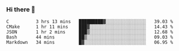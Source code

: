 ### Hi there 👋

<!--
**WShiBin/WShiBin** is a ✨ _special_ ✨ repository because its `README.md` (this file) appears on your GitHub profile.

Here are some ideas to get you started:

- 🔭 I’m currently working on ...
- 🌱 I’m currently learning ...
- 👯 I’m looking to collaborate on ...
- 🤔 I’m looking for help with ...
- 💬 Ask me about ...
- 📫 How to reach me: ...
- 😄 Pronouns: ...
- ⚡ Fun fact: ...
-->

<!--START_SECTION:waka-->
```text
C          3 hrs 13 mins   █████████▓░░░░░░░░░░░░░░░   39.03 % 
CMake      1 hr 11 mins    ███▓░░░░░░░░░░░░░░░░░░░░░   14.43 % 
JSON       1 hr 2 mins     ███▒░░░░░░░░░░░░░░░░░░░░░   12.68 % 
Bash       44 mins         ██▒░░░░░░░░░░░░░░░░░░░░░░   09.03 % 
Markdown   34 mins         █▓░░░░░░░░░░░░░░░░░░░░░░░   06.95 % 
```
<!--END_SECTION:waka-->
